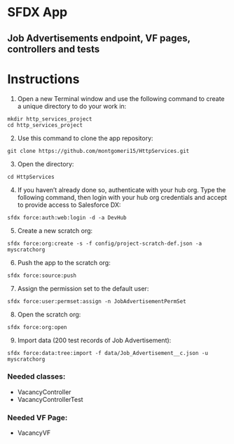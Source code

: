 # SFDX  App
## Job Advertisements endpoint, VF pages, controllers and tests
# Instructions
1. Open a new Terminal window and use the following command to create a unique directory to do your work in:
```
mkdir http_services_project
cd http_services_project
```

2. Use this command to clone the app repository:
```
git clone https://github.com/montgomeri15/HttpServices.git
```

3. Open the directory:
```
cd HttpServices
```

4. If you haven’t already done so, authenticate with your hub org. Type the following command, then login with your hub org credentials and accept to provide access to Salesforce DX:
```
sfdx force:auth:web:login -d -a DevHub
```

5. Create a new scratch org:
```
sfdx force:org:create -s -f config/project-scratch-def.json -a  myscratchorg
```

6. Push the app to the scratch org:
```
sfdx force:source:push
```

7. Assign the permission set to the default user:
```
sfdx force:user:permset:assign -n JobAdvertisementPermSet
```

8. Open the scratch org:
```
sfdx force:org:open
```

9. Import data (200 test records of Job Advertisement):
```
sfdx force:data:tree:import -f data/Job_Advertisement__c.json -u myscratchorg
```

### Needed classes:
* VacancyController
* VacancyControllerTest

### Needed VF Page:
* VacancyVF